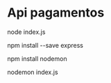 # Api pagamentos


node index.js

npm install --save express


npm install nodemon


nodemon index.js
